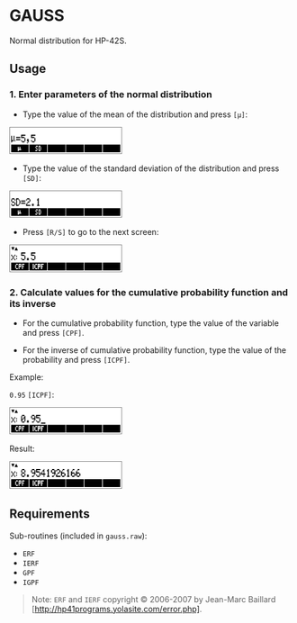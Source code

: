 # GAUSS

Normal distribution for HP-42S.

## Usage

### 1. Enter parameters of the normal distribution
* Type the value of the mean of the distribution and press `[µ]`:

<img src="./screenshots/screen2.png" width="200">

* Type the value of the standard deviation of the distribution and press `[SD]`:

<img src="./screenshots/screen1.png" width="200">

* Press `[R/S]` to go to the next screen:

<img src="./screenshots/screen3.png" width="200">

### 2. Calculate values for the cumulative probability function and its inverse

* For the cumulative probability function, type the value of the variable and press `[CPF]`.

* For the inverse of cumulative probability function, type the value of the probability and press `[ICPF]`.

Example:

`0.95` `[ICPF]`:

<img src="./screenshots/screen4.png" width="200">

Result:

<img src="./screenshots/screen5.png" width="200">

## Requirements

Sub-routines (included in `gauss.raw`):
* `ERF`
* `IERF`
* `GPF`
* `IGPF`

> Note: `ERF` and `IERF` copyright © 2006-2007 by Jean-Marc Baillard [http://hp41programs.yolasite.com/error.php].